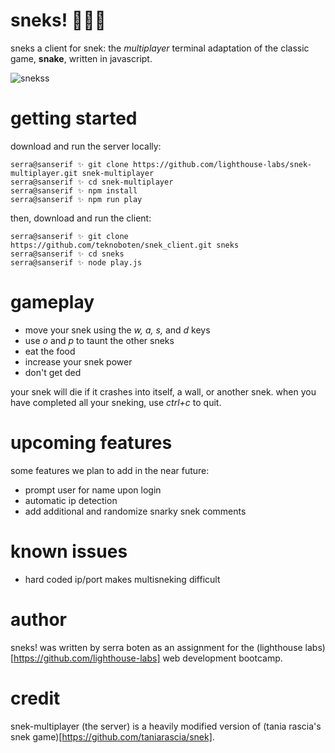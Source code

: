 # sneks! 🐍🐍🐍

sneks a client for snek: the *multiplayer* terminal adaptation of the classic game, **snake**, written in javascript. 

![snekss](https://user-images.githubusercontent.com/7389356/155228807-069d242c-7cb1-4181-b2cc-f676a91f2962.gif)



# getting started

download and run the server locally:

```
serra@sanserif ✨ git clone https://github.com/lighthouse-labs/snek-multiplayer.git snek-multiplayer
serra@sanserif ✨ cd snek-multiplayer
serra@sanserif ✨ npm install
serra@sanserif ✨ npm run play
```

then, download and run the client:

``` 
serra@sanserif ✨ git clone https://github.com/teknoboten/snek_client.git sneks
serra@sanserif ✨ cd sneks
serra@sanserif ✨ node play.js
```


# gameplay

  - move your snek using the *w, a, s,* and *d* keys 
  - use *o* and *p* to taunt the other sneks 
  - eat the food
  - increase your snek power
  - don't get ded

your snek will die if it crashes into itself, a wall, or another snek. when you have completed all your sneking, use *ctrl+c* to quit.



# upcoming features 

some features we plan to add in the near future:

  - prompt user for name upon login
  - automatic ip detection 
  - add additional and randomize snarky snek comments


# known issues 

  - hard coded ip/port makes multisneking difficult



# author
sneks! was written by serra boten as an assignment for the (lighthouse labs)[https://github.com/lighthouse-labs] web development bootcamp. 


# credit 
snek-multiplayer (the server) is a heavily modified version of (tania rascia's snek game)[https://github.com/taniarascia/snek].
 
